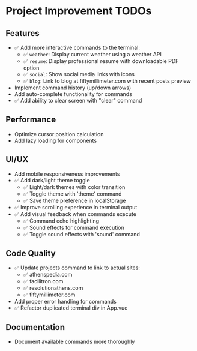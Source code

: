 # Project Improvement TODOs

## Features
- ✅ Add more interactive commands to the terminal:
  - ✅ `weather`: Display current weather using a weather API
  - ✅ `resume`: Display professional resume with downloadable PDF option
  - ✅ `social`: Show social media links with icons
  - ✅ `blog`: Link to blog at fiftymillimeter.com with recent posts preview
- Implement command history (up/down arrows)
- Add auto-complete functionality for commands
- ✅ Add ability to clear screen with "clear" command

## Performance
- Optimize cursor position calculation
- Add lazy loading for components

## UI/UX
- Add mobile responsiveness improvements
- ✅ Add dark/light theme toggle
  - ✅ Light/dark themes with color transition
  - ✅ Toggle theme with 'theme' command
  - ✅ Save theme preference in localStorage
- ✅ Improve scrolling experience in terminal output
- ✅ Add visual feedback when commands execute
  - ✅ Command echo highlighting
  - ✅ Sound effects for command execution
  - ✅ Toggle sound effects with 'sound' command

## Code Quality
- ✅ Update projects command to link to actual sites: 
  - ✅ athenspedia.com
  - ✅ facilitron.com
  - ✅ resolutionathens.com
  - ✅ fiftymillimeter.com
- Add proper error handling for commands
- ✅ Refactor duplicated terminal div in App.vue

## Documentation
- Document available commands more thoroughly
